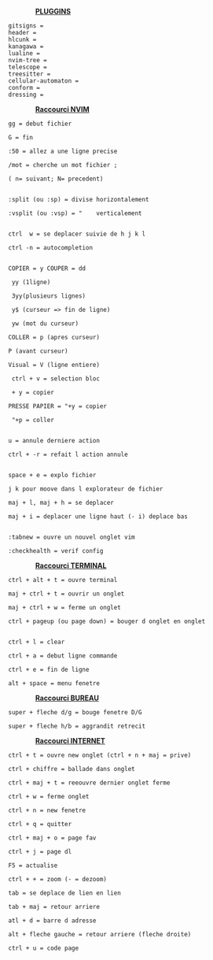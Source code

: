 &nbsp;&nbsp;&nbsp;&nbsp;&nbsp;&nbsp;&nbsp;&nbsp;&nbsp;&nbsp;&nbsp;&nbsp;&nbsp;&nbsp;<u><b>PLUGGINS</b></u>

 	
    gitsigns = 
    header =
    hlcunk = 
    kanagawa =
    lualine =
    nvim-tree = 
    telescope =
    treesitter =
    cellular-automaton = 
    conform =
    dressing =

&nbsp;&nbsp;&nbsp;&nbsp;&nbsp;&nbsp;&nbsp;&nbsp;&nbsp;&nbsp;&nbsp;&nbsp;&nbsp;&nbsp;<u><b>Raccourci NVIM </b></u>

	gg = debut fichier

	G = fin

	:50 = allez a une ligne precise 

	/mot = cherche un mot fichier ; 
	
	( n= suivant; N= precedent) 


	:split (ou :sp) = divise horizontalement 

	:vsplit (ou :vsp) = "    verticalement


	ctrl  w = se deplacer suivie de h j k l 

	ctrl -n = autocompletion 


	COPIER = y COUPER = dd 
	
	 yy (1ligne) 
	
	 3yy(plusieurs lignes) 
	
	 y$ (curseur => fin de ligne) 
	
	 yw (mot du curseur) 
	
	COLLER = p (apres curseur) 
	
  	P (avant curseur) 

	Visual = V (ligne entiere)
	
	 ctrl + v = selection bloc 
	
	 + y = copier

	PRESSE PAPIER = "+y = copier 
		
 	 "+p = coller 


	u = annule derniere action

	ctrl + -r = refait l action annule 


	space + e = explo fichier 

	j k pour moove dans l explorateur de fichier 

	maj + l, maj + h = se deplacer 

	maj + i = deplacer une ligne haut (- i) deplace bas 


	:tabnew = ouvre un nouvel onglet vim

	:checkhealth = verif config


&nbsp;&nbsp;&nbsp;&nbsp;&nbsp;&nbsp;&nbsp;&nbsp;&nbsp;&nbsp;&nbsp;&nbsp;&nbsp;&nbsp;<u><b>Raccourci TERMINAL</b></u>


	ctrl + alt + t = ouvre terminal

	maj + ctrl + t = ouvrir un onglet

	maj + ctrl + w = ferme un onglet 

	ctrl + pageup (ou page down) = bouger d onglet en onglet 


	ctrl + l = clear 

	ctrl + a = debut ligne commande 

	ctrl + e = fin de ligne 

	alt + space = menu fenetre 


&nbsp;&nbsp;&nbsp;&nbsp;&nbsp;&nbsp;&nbsp;&nbsp;&nbsp;&nbsp;&nbsp;&nbsp;&nbsp;&nbsp;<u><b>Raccourci BUREAU</b></u>


	super + fleche d/g = bouge fenetre D/G

	super + fleche h/b = aggrandit retrecit 


&nbsp;&nbsp;&nbsp;&nbsp;&nbsp;&nbsp;&nbsp;&nbsp;&nbsp;&nbsp;&nbsp;&nbsp;&nbsp;&nbsp;<u><b>Raccourci INTERNET</b></u>


	ctrl + t = ouvre new onglet (ctrl + n + maj = prive)

	ctrl + chiffre = ballade dans onglet 

	ctrl + maj + t = reeouvre dernier onglet ferme

	ctrl + w = ferme onglet

	ctrl + n = new fenetre 

	ctrl + q = quitter 

	ctrl + maj + o = page fav

	ctrl + j = page dl

	F5 = actualise 

	ctrl + + = zoom (- = dezoom) 

	tab = se deplace de lien en lien

	tab + maj = retour arriere 

	atl + d = barre d adresse 

	alt + fleche gauche = retour arriere (fleche droite) 

	ctrl + u = code page 
